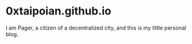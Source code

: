 # 0xtaipoian.github.io

I am Pager, a citizen of a decentralized city, and this is my little personal blog.
